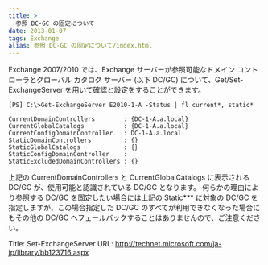 ```yaml
---
title: >
  参照 DC-GC の固定について
date: 2013-01-07
tags: Exchange
alias: 参照 DC-GC の固定について/index.html
---
```

Exchange 2007/2010 では、Exchange サーバーが参照可能なドメイン コントローラとグローバル カタログ サーバー (以下 DC/GC) について、Get/Set-ExchangeServer を用いて確認と設定をすることができます。

```
[PS] C:\>Get-ExchangeServer E2010-1-A -Status | fl current*, static*

CurrentDomainControllers        : {DC-1-A.a.local}
CurrentGlobalCatalogs           : {DC-1-A.a.local}
CurrentConfigDomainController   : DC-1-A.a.local
StaticDomainControllers         : {}
StaticGlobalCatalogs            : {}
StaticConfigDomainController    :
StaticExcludedDomainControllers : {}
```

上記の CurrentDomainControllers と CurrentGlobalCatalogs  に表示される DC/GC が、使用可能と認識されている DC/GC となります。
何らかの理由により参照する DC/GC を固定したい場合には上記の Static*** に対象の DC/GC を指定しますが、この場合指定した DC/GC のすべてが利用できなくなった場合にもその他の DC/GC へフェールバックすることはありませんので、ご注意ください。

Title: Set-ExchangeServer
URL: http://technet.microsoft.com/ja-jp/library/bb123716.aspx